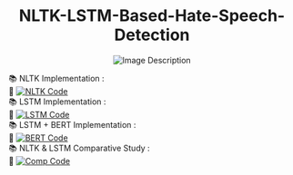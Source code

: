 <h1 align="center">NLTK-LSTM-Based-Hate-Speech-Detection</h1>
<div style="text-align:center">
    <img src="https://i.ibb.co/ry8k2N0/CSE442-Project.png" alt="Image Description">
</div>


📚 NLTK Implementation : </br>
🔰 [![NLTK Code](https://colab.research.google.com/assets/colab-badge.svg)](https://colab.research.google.com/github/shakil1819/NLTK-LSTM-Based-Hate-Speech-Detection/blob/main/NLTK_For_twitter_dataset.ipynb)</br>
📚 LSTM Implementation : </br>
🔰 [![LSTM Code](https://colab.research.google.com/assets/colab-badge.svg)](https://colab.research.google.com/github/shakil1819/NLTK-LSTM-Based-Hate-Speech-Detection/blob/main/LSTM_Twitter_dataset.ipynb)</br>
📚 LSTM + BERT Implementation : </br>
🔰 [![BERT Code](https://colab.research.google.com/assets/colab-badge.svg)](https://colab.research.google.com/github/shakil1819/NLTK-LSTM-Based-Hate-Speech-Detection/blob/main/NLTK_For_twitter_dataset.ipynb)</br>
📚 NLTK & LSTM Comparative Study :</br> 
🔰 [![Comp Code](https://colab.research.google.com/assets/colab-badge.svg)](https://colab.research.google.com/github/shakil1819/NLTK-LSTM-Based-Hate-Speech-Detection/blob/main/Comparative_study_of_LSTM_and_NLTK.ipynb)</br>
